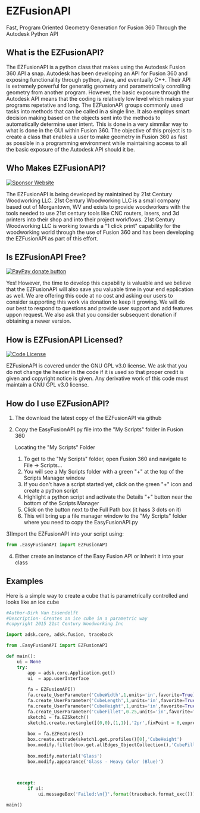 <!-- TITLE/ -->
# EZFusionAPI
<!-- TITLE/ -->

<!-- /SHORT DESCRIPTION -->
Fast, Program Oriented Geometry Generation for Fusion 360 Through the Autodesk Python API 
<!-- /SHORT DESCRIPTION -->

<!-- /DESCRIPTION -->
## What is the EZFusionAPI?

The EZFusionAPI is a python class that makes using the Autodesk Fusion 360 API a snap.  Autodesk has been developing an API for Fusion 360 and exposing functionality through python, Java, and eventually C++.  Their API is extremely powerful for generatig geometry and parametrically conrolling geometry from another program.  However, the basic exposure through the Autodesk API means that the coding is relatively low level which makes your programs repetative and long.  The EZFusionAPI groups commonly used tasks into methods that can be called in a single line.  It also employs smart decision making based on the objects sent into the methods to automatically determine user intent.  This is done in a very simmilar way to what is done in the GUI within Fusion 360.  The objective of this project is to create a class that enables a user to make geometry in Fusion 360 as fast as possible in a programming environment while maintaining access to all the basic exposure of the Autodesk API should it be.
<!-- /DESCRIPTION -->

<!-- /ABOUTSPONSOR -->
## Who Makes EZFusionAPI?
[![Sponsor Website](https://img.shields.io/badge/sponsor-website-yellow.svg)](http://www.21stcenturywoodworking.com)

The EZFusionAPI is being developed by maintained by 21st Century Woodworking LLC.  21st Century Woodworking LLC is a small company based out of Morgantown, WV and exists to provide woodworkers with the tools needed to use 21st century tools like CNC routers, lasers, and 3d printers into their shop and into their project workflows.  21st Century Woodworking LLC is working towards a "1 click print" capability for the woodworking world through the use of Fusion 360 and has been developing the EZFusionAPI as part of this effort.
<!-- /ABOUTSPONSOR -->

## Is EZFusionAPI Free?
[![PayPay donate button](https://img.shields.io/badge/paypal-donate-yellow.svg)](https://www.paypal.com/cgi-bin/webscr?cmd=_s-xclick&hosted_button_id=4RJ9CKBDMVYRY "Donate once-off to this project using Paypal")

Yes!  However, the time to develop this capability is valuable and we believe that the EZFusionAPI will also save you valuable time in your end epplication as well.  We are offering this code at no cost and asking our users to consider supporting this work via donation to keep it growing.  We will do our best to respond to questions and provide user support
and add features uppon request.  We also ask that you consider subsequent donation if obtaining a newer version.

## How is EZFusionAPI Licensed?
[![Code License](https://img.shields.io/badge/code-license-yellow.svg)](https://github.com/21stcenturywoodworking/EasyFusionAPI/blob/master/LICENSE)

EZFusionAPI is covered under the GNU GPL v3.0 license.  We ask that you do not change the header in the code if it is used so that proper credit is given and copyright notice is given.  Any derivative work of this code must maintain a GNU GPL v3.0 license.

## How do I use EZFusionAPI?
1) The download the latest copy of the EZFusionAPI via github

2) Copy the EasyFusionAPI.py file into the "My Scripts" folder in Fusion 360

    Locating the "My Scripts" Folder
    1) To get to the "My Scripts" folder, open Fusion 360 and navigate to File -> Scripts...
    2) You will see a My Scripts folder with a green "+" at the top of the Scripts Manager window
    3) If you don't have a script started yet, click on the green "+" icon and create a python script
    4) Highlight a python script and activate the Details "+" button near the bottom of the Scripts Manager
    5) Click on the button next to the Full Path box (it hass 3 dots on it)
    6) This will bring up a file manager window to the "My Scripts" folder where you need to copy the
       EasyFusionAPI.py
  
3)Import the EZFusionAPI into your script using:
```python
from .EasyFusionAPI import EZFusionAPI
```
4) Either create an instance of the Easy Fusion API or Inherit it into your class

## Examples

Here is a simple way to create a cube that is parametrically controlled and looks like an ice cube

```python
#Author-Dirk Van Essendelft
#Description- Creates an ice cube in a parametric way
#copyright 2015 21st Century Woodworking Inc

import adsk.core, adsk.fusion, traceback

from .EasyFusionAPI import EZFusionAPI

def main():
    ui = None
    try:
        app = adsk.core.Application.get()
        ui  = app.userInterface
        
        fa = EZFusionAPI()
        fa.create_UserParameter('CubeWidth',1,units='in',favorite=True)
        fa.create_UserParameter('CubeLength',1,units='in',favorite=True)
        fa.create_UserParameter('CubeHeight',1,units='in',favorite=True)
        fa.create_UserParameter('CubeFillet',0.25,units='in',favorite=True)
        sketch1 = fa.EZSketch()
        sketch1.create.rectangle([(0,0),(1,1)],'2pr',fixPoint = 0,expressions=['CubeWidth','CubeLength'])
        
        box = fa.EZFeatures()
        box.create.extrude(sketch1.get.profiles()[0],'CubeHeight')
        box.modify.fillet(box.get.allEdges_ObjectCollection(),'CubeFillet')
        
        box.modify.material('Glass')
        box.modify.appearance('Glass - Heavy Color (Blue)')

        

    except:
        if ui:
            ui.messageBox('Failed:\n{}'.format(traceback.format_exc()))

main()
```

